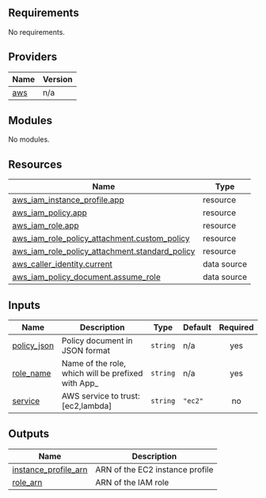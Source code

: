 <!-- BEGIN_TF_DOCS -->
## Requirements

No requirements.

## Providers

| Name | Version |
|------|---------|
| <a name="provider_aws"></a> [aws](#provider\_aws) | n/a |

## Modules

No modules.

## Resources

| Name | Type |
|------|------|
| [aws_iam_instance_profile.app](https://registry.terraform.io/providers/hashicorp/aws/latest/docs/resources/iam_instance_profile) | resource |
| [aws_iam_policy.app](https://registry.terraform.io/providers/hashicorp/aws/latest/docs/resources/iam_policy) | resource |
| [aws_iam_role.app](https://registry.terraform.io/providers/hashicorp/aws/latest/docs/resources/iam_role) | resource |
| [aws_iam_role_policy_attachment.custom_policy](https://registry.terraform.io/providers/hashicorp/aws/latest/docs/resources/iam_role_policy_attachment) | resource |
| [aws_iam_role_policy_attachment.standard_policy](https://registry.terraform.io/providers/hashicorp/aws/latest/docs/resources/iam_role_policy_attachment) | resource |
| [aws_caller_identity.current](https://registry.terraform.io/providers/hashicorp/aws/latest/docs/data-sources/caller_identity) | data source |
| [aws_iam_policy_document.assume_role](https://registry.terraform.io/providers/hashicorp/aws/latest/docs/data-sources/iam_policy_document) | data source |

## Inputs

| Name | Description | Type | Default | Required |
|------|-------------|------|---------|:--------:|
| <a name="input_policy_json"></a> [policy\_json](#input\_policy\_json) | Policy document in JSON format | `string` | n/a | yes |
| <a name="input_role_name"></a> [role\_name](#input\_role\_name) | Name of the role, which will be prefixed with App\_ | `string` | n/a | yes |
| <a name="input_service"></a> [service](#input\_service) | AWS service to trust: [ec2,lambda] | `string` | `"ec2"` | no |

## Outputs

| Name | Description |
|------|-------------|
| <a name="output_instance_profile_arn"></a> [instance\_profile\_arn](#output\_instance\_profile\_arn) | ARN of the EC2 instance profile |
| <a name="output_role_arn"></a> [role\_arn](#output\_role\_arn) | ARN of the IAM role |
<!-- END_TF_DOCS -->